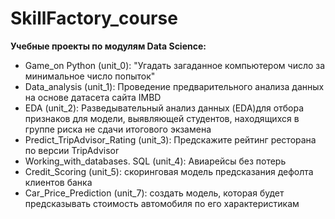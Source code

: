 # SkillFactory_course
**Учебные проекты по модулям Data Science:**
* Game_on Python (unit_0): "Угадать загаданное компьютером число за минимальное число попыток"
* Data_analysis (unit_1): Проведение предварительного анализа данных на основе датасета сайта IMBD
* EDA (unit_2): Разведывательный анализ данных (EDA)для отбора признаков для модели, выявляющей студентов, находящихся в группе риска не сдачи итогового экзамена
* Predict_TripAdvisor_Rating (unit_3): Предскажите рейтинг ресторана по версии TripAdvisor
* Working_with_databases. SQL (unit_4): Авиарейсы без потерь
* Credit_Scoring (unit_5): скоринговая модель предсказания дефолта клиентов банка
* Car_Price_Prediction (unit_7): создать модель, которая будет предсказывать стоимость автомобиля по его характеристикам
